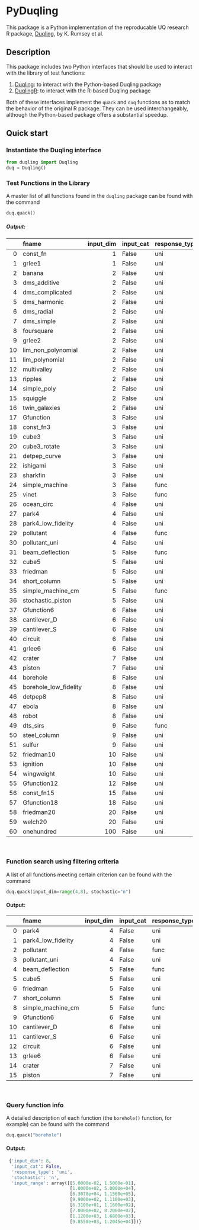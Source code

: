 # PyDuqling

This package is a Python implementation of the reproducable UQ research R package, [Duqling](https://github.com/knrumsey/duqling), by K. Rumsey et al.

## Description

This package includes two Python interfaces that should be used to interact with the library of test functions:
1. [Duqling](/duqling_py/tests/duqling.py): to interact with the Python-based Duqling package
2. [DuqlingR](/duqling_py/tests/duqling_r.py): to interact with the R-based Duqling package

Both of these interfaces implement the `quack` and `duq` functions as to match the behavior of the original R package. They can be used interchangeably, although the Python-based package offers a substantial speedup.

## Quick start

### Instantiate the Duqling interface
``` python
from duqling import Duqling
duq = Duqling()
```

### Test Functions in the Library
A master list of all functions found in the `duqling` package can be
found with the command
``` python
duq.quack()
```
##### **Output**:
|| fname                 |   input_dim | input_cat   | response_type   | stochastic   |
|---:|:----------------------|------------:|:------------|:----------------|:-------------|
|  0 | const_fn              |           1 | False       | uni             | n            |
|  1 | grlee1                |           1 | False       | uni             | n            |
|  2 | banana                |           2 | False       | uni             | n            |
|  3 | dms_additive          |           2 | False       | uni             | n            |
|  4 | dms_complicated       |           2 | False       | uni             | n            |
|  5 | dms_harmonic          |           2 | False       | uni             | n            |
|  6 | dms_radial            |           2 | False       | uni             | n            |
|  7 | dms_simple            |           2 | False       | uni             | n            |
|  8 | foursquare            |           2 | False       | uni             | n            |
|  9 | grlee2                |           2 | False       | uni             | n            |
| 10 | lim_non_polynomial    |           2 | False       | uni             | n            |
| 11 | lim_polynomial        |           2 | False       | uni             | n            |
| 12 | multivalley           |           2 | False       | uni             | n            |
| 13 | ripples               |           2 | False       | uni             | n            |
| 14 | simple_poly           |           2 | False       | uni             | n            |
| 15 | squiggle              |           2 | False       | uni             | n            |
| 16 | twin_galaxies         |           2 | False       | uni             | n            |
| 17 | Gfunction             |           3 | False       | uni             | n            |
| 18 | const_fn3             |           3 | False       | uni             | n            |
| 19 | cube3                 |           3 | False       | uni             | n            |
| 20 | cube3_rotate          |           3 | False       | uni             | n            |
| 21 | detpep_curve          |           3 | False       | uni             | n            |
| 22 | ishigami              |           3 | False       | uni             | n            |
| 23 | sharkfin              |           3 | False       | uni             | n            |
| 24 | simple_machine        |           3 | False       | func            | n            |
| 25 | vinet                 |           3 | False       | func            | n            |
| 26 | ocean_circ            |           4 | False       | uni             | y            |
| 27 | park4                 |           4 | False       | uni             | n            |
| 28 | park4_low_fidelity    |           4 | False       | uni             | n            |
| 29 | pollutant             |           4 | False       | func            | n            |
| 30 | pollutant_uni         |           4 | False       | uni             | n            |
| 31 | beam_deflection       |           5 | False       | func            | n            |
| 32 | cube5                 |           5 | False       | uni             | n            |
| 33 | friedman              |           5 | False       | uni             | n            |
| 34 | short_column          |           5 | False       | uni             | n            |
| 35 | simple_machine_cm     |           5 | False       | func            | n            |
| 36 | stochastic_piston     |           5 | False       | uni             | y            |
| 37 | Gfunction6            |           6 | False       | uni             | n            |
| 38 | cantilever_D          |           6 | False       | uni             | n            |
| 39 | cantilever_S          |           6 | False       | uni             | n            |
| 40 | circuit               |           6 | False       | uni             | n            |
| 41 | grlee6                |           6 | False       | uni             | n            |
| 42 | crater                |           7 | False       | uni             | n            |
| 43 | piston                |           7 | False       | uni             | n            |
| 44 | borehole              |           8 | False       | uni             | n            |
| 45 | borehole_low_fidelity |           8 | False       | uni             | n            |
| 46 | detpep8               |           8 | False       | uni             | n            |
| 47 | ebola                 |           8 | False       | uni             | n            |
| 48 | robot                 |           8 | False       | uni             | n            |
| 49 | dts_sirs              |           9 | False       | func            | y            |
| 50 | steel_column          |           9 | False       | uni             | n            |
| 51 | sulfur                |           9 | False       | uni             | n            |
| 52 | friedman10            |          10 | False       | uni             | n            |
| 53 | ignition              |          10 | False       | uni             | n            |
| 54 | wingweight            |          10 | False       | uni             | n            |
| 55 | Gfunction12           |          12 | False       | uni             | n            |
| 56 | const_fn15            |          15 | False       | uni             | n            |
| 57 | Gfunction18           |          18 | False       | uni             | n            |
| 58 | friedman20            |          20 | False       | uni             | n            |
| 59 | welch20               |          20 | False       | uni             | n            |
| 60 | onehundred            |         100 | False       | uni             | n            |'


<br>

### Function search using filtering criteria
A list of all functions meeting certain criterion can be found with the command
``` python
duq.quack(input_dim=range(4,8), stochastic="n")
```
#### **Output:**
|    | fname              |   input_dim | input_cat   | response_type   | stochastic   |
|---:|:-------------------|------------:|:------------|:----------------|:-------------|
|  0 | park4              |           4 | False       | uni             | n            |
|  1 | park4_low_fidelity |           4 | False       | uni             | n            |
|  2 | pollutant          |           4 | False       | func            | n            |
|  3 | pollutant_uni      |           4 | False       | uni             | n            |
|  4 | beam_deflection    |           5 | False       | func            | n            |
|  5 | cube5              |           5 | False       | uni             | n            |
|  6 | friedman           |           5 | False       | uni             | n            |
|  7 | short_column       |           5 | False       | uni             | n            |
|  8 | simple_machine_cm  |           5 | False       | func            | n            |
|  9 | Gfunction6         |           6 | False       | uni             | n            |
| 10 | cantilever_D       |           6 | False       | uni             | n            |
| 11 | cantilever_S       |           6 | False       | uni             | n            |
| 12 | circuit            |           6 | False       | uni             | n            |
| 13 | grlee6             |           6 | False       | uni             | n            |
| 14 | crater             |           7 | False       | uni             | n            |
| 15 | piston             |           7 | False       | uni             | n            |

<br>

### Query function info
A detailed description of each function (the `borehole()` function, for example) can be found with the command
``` python
duq.quack("borehole")
```
#### **Output**:
```python
 {'input_dim': 8,
  'input_cat': False,
  'response_type': 'uni',
  'stochastic': 'n',
  'input_range': array([[5.0000e-02, 1.5000e-01],
                        [1.0000e+02, 5.0000e+04],
                        [6.3070e+04, 1.1560e+05],
                        [9.9000e+02, 1.1100e+03],
                        [6.3100e+01, 1.1600e+02],
                        [7.0000e+02, 8.2000e+02],
                        [1.1200e+03, 1.6800e+03],
                        [9.8550e+03, 1.2045e+04]])}
```

<!-- ## Generate data for a specific function

``` python
duq.generate_data("borehole", n_samples=1, seed=42)
#> (array([[0.91480604, 0.93707541, 0.28613953, 0.83044763, 
#           0.64174552, 0.51909595, 0.73658831, 0.1346666 ]]),
#>  array([135.16945286]))
```